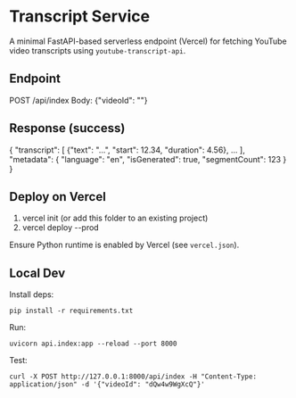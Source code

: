 # Transcript Service

A minimal FastAPI-based serverless endpoint (Vercel) for fetching YouTube video transcripts using `youtube-transcript-api`.

## Endpoint
POST /api/index
Body: {"videoId": "<YouTubeVideoID>"}

## Response (success)
{
  "transcript": [
    {"text": "...", "start": 12.34, "duration": 4.56},
    ...
  ],
  "metadata": {
    "language": "en",
    "isGenerated": true,
    "segmentCount": 123
  }
}

## Deploy on Vercel
1. vercel init (or add this folder to an existing project)
2. vercel deploy --prod

Ensure Python runtime is enabled by Vercel (see `vercel.json`).

## Local Dev
Install deps:
```
pip install -r requirements.txt
```
Run:
```
uvicorn api.index:app --reload --port 8000
```
Test:
```
curl -X POST http://127.0.0.1:8000/api/index -H "Content-Type: application/json" -d '{"videoId": "dQw4w9WgXcQ"}'
```
